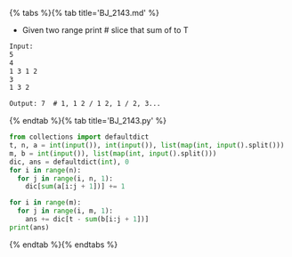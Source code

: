 {% tabs %}{% tab title='BJ_2143.md' %}

* Given two range print # slice that sum of to T

```txt
Input:
5
4
1 3 1 2
3
1 3 2

Output: 7  # 1, 1 2 / 1 2, 1 / 2, 3...
```

{% endtab %}{% tab title='BJ_2143.py' %}

```py
from collections import defaultdict
t, n, a = int(input()), int(input()), list(map(int, input().split()))
m, b = int(input()), list(map(int, input().split()))
dic, ans = defaultdict(int), 0
for i in range(n):
  for j in range(i, n, 1):
    dic[sum(a[i:j + 1])] += 1

for i in range(m):
  for j in range(i, m, 1):
    ans += dic[t - sum(b[i:j + 1])]
print(ans)
```

{% endtab %}{% endtabs %}
